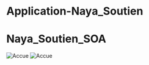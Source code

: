# Application-Naya_Soutien
# Naya_Soutien_SOA

![Accue](https://github.com/OussamaNaya/Naya_Soutien_SOA/assets/122675958/9049f15e-6156-4542-a621-b76961ae6abb)
![Accue](https://github.com/OussamaNaya/Naya_Soutien_SOA/assets/122675958/9049f15e-6156-4542-a621-b76961ae6abb)
